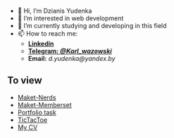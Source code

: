 - 👋 Hi, I’m Dzianis Yudenka
- 👀 I’m interested in web development
- 🌱 I’m currently studying and developing in this field
- 📫 How to reach me: 
   *  [**Linkedin**](https://www.linkedin.com/in/denisyudenkojs/)
   *  [**Telegram: _@Karl_wazowski_**](https://t.me/Karl_wazowski) 
   * **Email:** _d.yudenka@yandex.by_ 
## To view

 * [Maket-Nerds](https://dnsyoudnk.github.io/web-Nerds-example/)
 * [Maket-Memberset](https://dnsyoudnk.github.io/Maket-Memberset/)
 * [Portfolio task](https://dnsyoudnk.github.io/Building-completed-applications/portfolio/)
 * [TicTacToe](https://dnsyoudnk.github.io/Building-completed-applications/TicTacToe/)
 * [My CV](https://dnsyoudnk.github.io/My_CV/)
